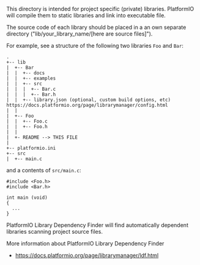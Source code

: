 This directory is intended for project specific (private) libraries.
PlatformIO will compile them to static libraries and link into executable file.

The source code of each library should be placed in a an own separate directory
("lib/your_library_name/[here are source files]").

For example, see a structure of the following two libraries `Foo` and `Bar`:

```
.
+-- lib
|  +-- Bar
|  |  +-- docs
|  |  +-- examples
|  |  +-- src
|  |  |  +-- Bar.c
|  |  |  +-- Bar.h
|  |  +-- library.json (optional, custom build options, etc) https://docs.platformio.org/page/librarymanager/config.html
|  |
|  +-- Foo
|  |  +-- Foo.c
|  |  +-- Foo.h
|  |
|  +- README --> THIS FILE
|
+-- platformio.ini
+-- src
|  +-- main.c
```

and a contents of `src/main.c`:
```
#include <Foo.h>
#include <Bar.h>

int main (void)
{
  ...
}

```

PlatformIO Library Dependency Finder will find automatically dependent
libraries scanning project source files.

More information about PlatformIO Library Dependency Finder
- https://docs.platformio.org/page/librarymanager/ldf.html
